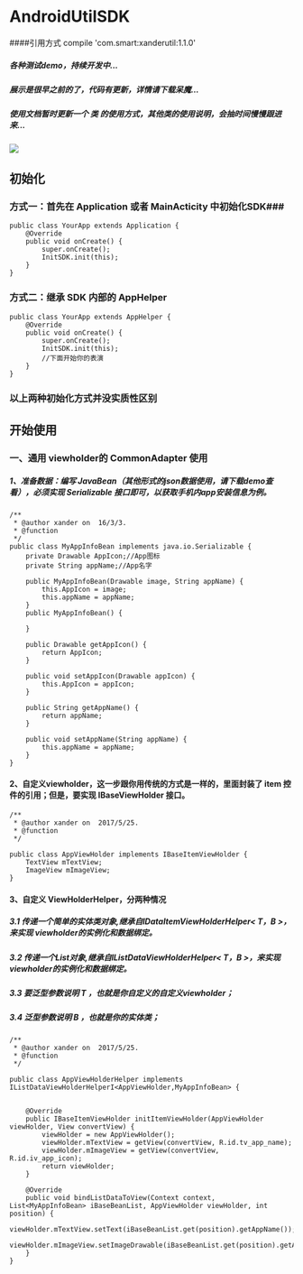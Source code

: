 # AndroidUtilSDK
####引用方式
    compile 'com.smart:xanderutil:1.1.0'
##### 各种测试demo，持续开发中...
##### 展示是很早之前的了，代码有更新，详情请下载呆魔...
##### 使用文档暂时更新一个 类 的使用方式，其他类的使用说明，会抽时间慢慢跟进来...
![](https://github.com/Xander1024/AndroidUtilSet/blob/master/gif/3.gif)

## 初始化

### 方式一：首先在 Application 或者 MainActicity 中初始化SDK###

    public class YourApp extends Application {
        @Override
        public void onCreate() {
            super.onCreate();
            InitSDK.init(this);
        }
    }
### 方式二：继承 SDK 内部的 AppHelper

    public class YourApp extends AppHelper {
        @Override
        public void onCreate() {
            super.onCreate();
            InitSDK.init(this);
            //下面开始你的表演
        }
    }
### 以上两种初始化方式并没实质性区别

## 开始使用

### 一、通用 viewholder的 CommonAdapter 使用
##### 1、准备数据：编写 JavaBean（其他形式的json数据使用，请下载demo查看），必须实现 Serializable 接口即可，以获取手机内app安装信息为例。

    /**
     * @author xander on  16/3/3.
     * @function
     */
    public class MyAppInfoBean implements java.io.Serializable {
        private Drawable AppIcon;//App图标
        private String appName;//App名字

        public MyAppInfoBean(Drawable image, String appName) {
            this.AppIcon = image;
            this.appName = appName;
        }
        public MyAppInfoBean() {

        }

        public Drawable getAppIcon() {
            return AppIcon;
        }

        public void setAppIcon(Drawable appIcon) {
            this.AppIcon = appIcon;
        }

        public String getAppName() {
            return appName;
        }

        public void setAppName(String appName) {
            this.appName = appName;
        }
    }
#### 2、自定义viewholder，这一步跟你用传统的方式是一样的，里面封装了 item 控件的引用；但是，要实现 IBaseViewHolder 接口。
    /**
     * @author xander on  2017/5/25.
     * @function
     */

    public class AppViewHolder implements IBaseItemViewHolder {
        TextView mTextView;
        ImageView mImageView;
    }
#### 3、自定义 ViewHolderHelper，分两种情况
##### 3.1 传递一个简单的实体类对象,继承自IDataItemViewHolderHelper< T，B >，来实现 viewholder的实例化和数据绑定。
##### 3.2 传递一个List对象,继承自IListDataViewHolderHelper< T，B >，来实现 viewholder的实例化和数据绑定。
##### 3.3 要泛型参数说明 T ，也就是你自定义的自定义viewholder；
##### 3.4 泛型参数说明 B ，也就是你的实体类；
    /**
     * @author xander on  2017/5/25.
     * @function
     */

    public class AppViewHolderHelper implements IListDataViewHolderHelperI<AppViewHolder,MyAppInfoBean> {


        @Override
        public IBaseItemViewHolder initItemViewHolder(AppViewHolder viewHolder, View convertView) {
            viewHolder = new AppViewHolder();
            viewHolder.mTextView = getView(convertView, R.id.tv_app_name);
            viewHolder.mImageView = getView(convertView, R.id.iv_app_icon);
            return viewHolder;
        }

        @Override
        public void bindListDataToView(Context context, List<MyAppInfoBean> iBaseBeanList, AppViewHolder viewHolder, int position) {
            viewHolder.mTextView.setText(iBaseBeanList.get(position).getAppName());
            viewHolder.mImageView.setImageDrawable(iBaseBeanList.get(position).getAppIcon());
        }
    }


